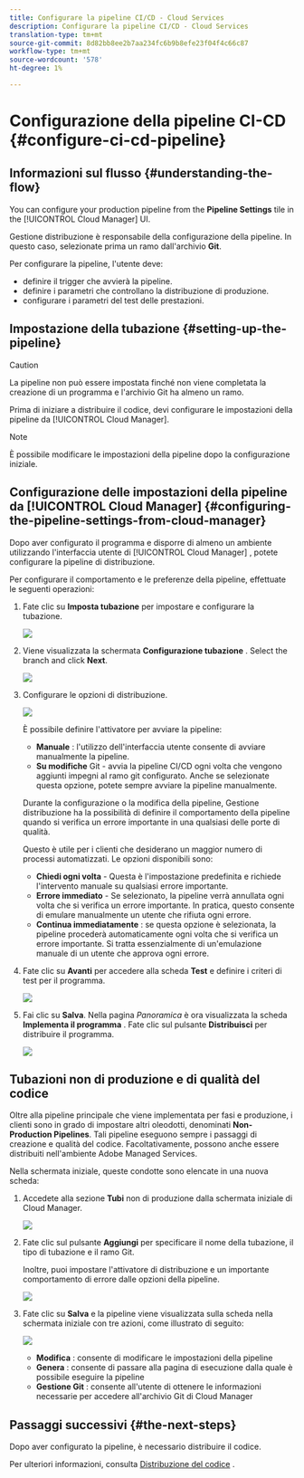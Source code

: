 ```yaml
---
title: Configurare la pipeline CI/CD - Cloud Services
description: Configurare la pipeline CI/CD - Cloud Services
translation-type: tm+mt
source-git-commit: 8d82bb8ee2b7aa234fc6b9b8efe23f04f4c66c87
workflow-type: tm+mt
source-wordcount: '578'
ht-degree: 1%

---
```



# Configurazione della pipeline CI-CD {#configure-ci-cd-pipeline}


## Informazioni sul flusso {#understanding-the-flow}

You can configure your production pipeline from the **Pipeline Settings** tile in the [!UICONTROL Cloud Manager] UI.

Gestione distribuzione è responsabile della configurazione della pipeline. In questo caso, selezionate prima un ramo dall&#39;archivio **Git**.

Per configurare la pipeline, l&#39;utente deve:

* definire il trigger che avvierà la pipeline.
* definire i parametri che controllano la distribuzione di produzione.
* configurare i parametri del test delle prestazioni.

## Impostazione della tubazione {#setting-up-the-pipeline}

>[!CAUTION]
>
>La pipeline non può essere impostata finché non viene completata la creazione di un programma e l&#39;archivio Git ha almeno un ramo.

Prima di iniziare a distribuire il codice, devi configurare le impostazioni della pipeline da [!UICONTROL Cloud Manager].

>[!NOTE]
>
>È possibile modificare le impostazioni della pipeline dopo la configurazione iniziale.

## Configurazione delle impostazioni della pipeline da [!UICONTROL Cloud Manager] {#configuring-the-pipeline-settings-from-cloud-manager}

Dopo aver configurato il programma e disporre di almeno un ambiente utilizzando l&#39;interfaccia utente di [!UICONTROL Cloud Manager] , potete configurare la pipeline di distribuzione.

Per configurare il comportamento e le preferenze della pipeline, effettuate le seguenti operazioni:

1. Fate clic su **Imposta tubazione** per impostare e configurare la tubazione.

   ![](assets/set-up-pipeline1.png)

1. Viene visualizzata la schermata **Configurazione tubazione** . Select the branch and click **Next**.

   ![](assets/set-up-pipeline2.png)

1. Configurare le opzioni di distribuzione.

   ![](assets/set-up-pipeline3.png)

   È possibile definire l&#39;attivatore per avviare la pipeline:

   * **Manuale** : l&#39;utilizzo dell&#39;interfaccia utente consente di avviare manualmente la pipeline.
   * **Su modifiche** Git - avvia la pipeline CI/CD ogni volta che vengono aggiunti impegni al ramo git configurato. Anche se selezionate questa opzione, potete sempre avviare la pipeline manualmente.

   Durante la configurazione o la modifica della pipeline, Gestione distribuzione ha la possibilità di definire il comportamento della pipeline quando si verifica un errore importante in una qualsiasi delle porte di qualità.

   Questo è utile per i clienti che desiderano un maggior numero di processi automatizzati. Le opzioni disponibili sono:

   * **Chiedi ogni volta** - Questa è l&#39;impostazione predefinita e richiede l&#39;intervento manuale su qualsiasi errore importante.
   * **Errore immediato** - Se selezionato, la pipeline verrà annullata ogni volta che si verifica un errore importante. In pratica, questo consente di emulare manualmente un utente che rifiuta ogni errore.
   * **Continua immediatamente** : se questa opzione è selezionata, la pipeline procederà automaticamente ogni volta che si verifica un errore importante. Si tratta essenzialmente di un&#39;emulazione manuale di un utente che approva ogni errore.


1. Fate clic su **Avanti** per accedere alla scheda **Test** e definire i criteri di test per il programma.

   ![](assets/set-up-pipeline4.png)

1. Fai clic su **Salva**. Nella pagina *Panoramica* è ora visualizzata la scheda **Implementa il programma** . Fate clic sul pulsante **Distribuisci** per distribuire il programma.

   ![](assets/configure-pipeline5.png)


## Tubazioni non di produzione e di qualità del codice

Oltre alla pipeline principale che viene implementata per fasi e produzione, i clienti sono in grado di impostare altri oleodotti, denominati **Non-Production Pipelines**. Tali pipeline eseguono sempre i passaggi di creazione e qualità del codice. Facoltativamente, possono anche essere distribuiti nell&#39;ambiente Adobe Managed Services.

Nella schermata iniziale, queste condotte sono elencate in una nuova scheda:

1. Accedete alla sezione **Tubi** non di produzione dalla schermata iniziale di Cloud Manager.

   ![](assets/configure-pipeline6.png)

1. Fate clic sul pulsante **Aggiungi** per specificare il nome della tubazione, il tipo di tubazione e il ramo Git.

   Inoltre, puoi impostare l&#39;attivatore di distribuzione e un importante comportamento di errore dalle opzioni della pipeline.

   ![](assets/non-prod-pipe1.png)

1. Fate clic su **Salva** e la pipeline viene visualizzata sulla scheda nella schermata iniziale con tre azioni, come illustrato di seguito:

   ![](assets/configure-pipeline8.png)

   * **Modifica** : consente di modificare le impostazioni della pipeline
   * **Genera** : consente di passare alla pagina di esecuzione dalla quale è possibile eseguire la pipeline
   * **Gestione Git** : consente all&#39;utente di ottenere le informazioni necessarie per accedere all&#39;archivio Git di Cloud Manager

## Passaggi successivi {#the-next-steps}

Dopo aver configurato la pipeline, è necessario distribuire il codice.

Per ulteriori informazioni, consulta [Distribuzione del codice](deploy-code.md) .

